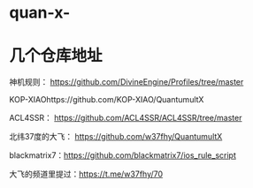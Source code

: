 # quan-x-

# 几个仓库地址
神机规则： https://github.com/DivineEngine/Profiles/tree/master

KOP-XIAOhttps://github.com/KOP-XIAO/QuantumultX

ACL4SSR： https://github.com/ACL4SSR/ACL4SSR/tree/master

北纬37度的大飞： https://github.com/w37fhy/QuantumultX

blackmatrix7：https://github.com/blackmatrix7/ios_rule_script

大飞的频道里提过：https://t.me/w37fhy/70
